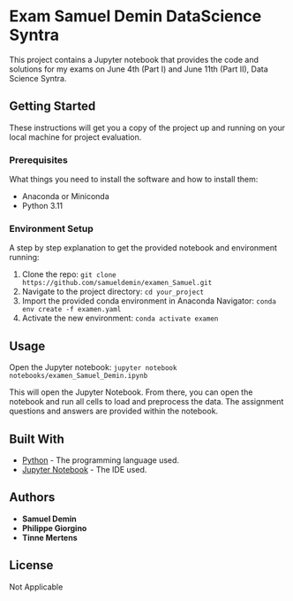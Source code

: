 # Exam Samuel Demin DataScience Syntra

This project contains a Jupyter notebook that provides the code and solutions for my exams on June 4th (Part I) and June 11th (Part II), Data Science Syntra. 

## Getting Started

These instructions will get you a copy of the project up and running on your local machine for project evaluation.

### Prerequisites

What things you need to install the software and how to install them:

- Anaconda or Miniconda
- Python 3.11

### Environment Setup

A step by step explanation to get the provided notebook and environment running:

1. Clone the repo: `git clone https://github.com/samueldemin/examen_Samuel.git`
2. Navigate to the project directory: `cd your_project`
3. Import the provided conda environment in Anaconda Navigator: `conda env create -f examen.yaml`
4. Activate the new environment: `conda activate examen`

## Usage
Open the Jupyter notebook: `jupyter notebook notebooks/examen_Samuel_Demin.ipynb`

This will open the Jupyter Notebook. From there, you can open the notebook and run all cells to load and preprocess the data. 
The assignment questions and answers are provided within the notebook.

## Built With

* [Python](https://www.python.org/) - The programming language used.
* [Jupyter Notebook](https://jupyter.org/) - The IDE used.

## Authors

* **Samuel Demin** 
* **Philippe Giorgino** 
* **Tinne Mertens** 

## License

Not Applicable

